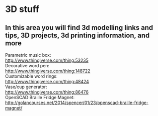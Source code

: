# 3D stuff

## In this area you will find 3d modelling links and tips, 3D projects, 3d printing information, and more

Parametric music box:<br/>
http://www.thingiverse.com/thing:53235 <br/>
Decorative word pen: <br/>
http://www.thingiverse.com/thing:148722 <br/>
Customizable word rings: <br/>
http://www.thingiverse.com/thing:48424 <br/>
Vase/cup generator: <br/>
http://www.thingiverse.com/thing:86476 <br/>
OpenSCAD Braille Fridge Magnet: <br/>
http://golancourses.net/2014/spencer/01/23/openscad-braille-fridge-magnet/

